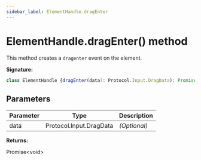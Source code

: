 ```yaml
---
sidebar_label: ElementHandle.dragEnter
---
```

# ElementHandle.dragEnter() method

This method creates a `dragenter` event on the element.

**Signature:**

```typescript
class ElementHandle {dragEnter(data?: Protocol.Input.DragData): Promise<void>;}
```

## Parameters

|  Parameter | Type | Description |
|  --- | --- | --- |
|  data | Protocol.Input.DragData | <i>(Optional)</i> |

**Returns:**

Promise&lt;void&gt;

